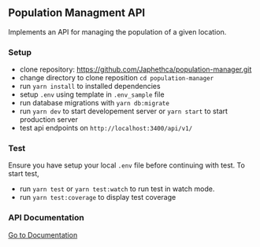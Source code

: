 ## Population Managment API
Implements an API for managing the population of a given location.

### Setup
- clone repository: https://github.com/Japhethca/population-manager.git
- change directory to clone reposition `cd population-manager`
- run `yarn install` to installed dependencies
- setup `.env` using template in `.env_sample` file
- run database migrations with `yarn db:migrate`
- run `yarn dev` to start developement server or `yarn start` to start production server
- test api endpoints on `http://localhost:3400/api/v1/`

### Test
Ensure you have setup your local `.env` file before continuing with test.
To start test,
- run `yarn test` or `yarn test:watch` to run test in watch mode.
- run `yarn test:coverage` to display test coverage


### API Documentation
[Go to Documentation](https://documenter.getpostman.com/view/2668539/S1EQUyA4)

